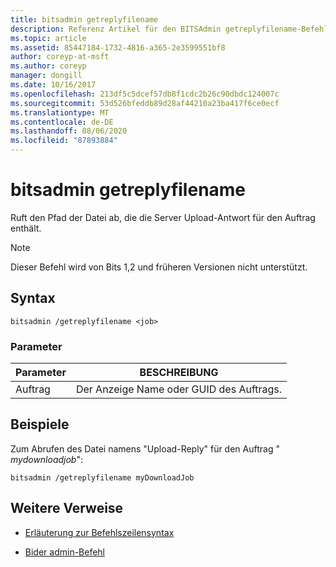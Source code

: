 ```yaml
---
title: bitsadmin getreplyfilename
description: Referenz Artikel für den BITSAdmin getreplyfilename-Befehl, mit dem der Pfad der Datei abgerufen wird, die die Server Upload-Antwort für den Auftrag enthält.
ms.topic: article
ms.assetid: 85447184-1732-4816-a365-2e3599551bf8
author: coreyp-at-msft
ms.author: coreyp
manager: dongill
ms.date: 10/16/2017
ms.openlocfilehash: 213df5c5dcef57db8f1cdc2b26c90dbdc124007c
ms.sourcegitcommit: 53d526bfeddb89d28af44210a23ba417f6ce0ecf
ms.translationtype: MT
ms.contentlocale: de-DE
ms.lasthandoff: 08/06/2020
ms.locfileid: "87893884"
---
```

# <a name="bitsadmin-getreplyfilename"></a>bitsadmin getreplyfilename

Ruft den Pfad der Datei ab, die die Server Upload-Antwort für den Auftrag enthält.

> [!NOTE]
> Dieser Befehl wird von Bits 1,2 und früheren Versionen nicht unterstützt.

## <a name="syntax"></a>Syntax

```
bitsadmin /getreplyfilename <job>
```

### <a name="parameters"></a>Parameter

| Parameter | BESCHREIBUNG |
| -------------- | -------------- |
| Auftrag | Der Anzeige Name oder GUID des Auftrags. |

## <a name="examples"></a>Beispiele

Zum Abrufen des Datei namens "Upload-Reply" für den Auftrag " *mydownloadjob*":

```
bitsadmin /getreplyfilename myDownloadJob
```

## <a name="additional-references"></a>Weitere Verweise

- [Erläuterung zur Befehlszeilensyntax](command-line-syntax-key.md)

- [Bider admin-Befehl](bitsadmin.md)
